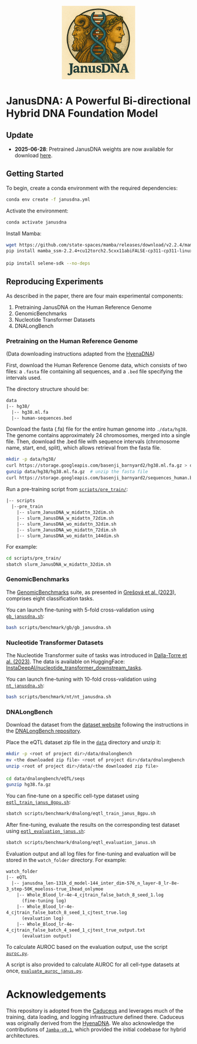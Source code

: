 <p align="center">
  <img src="assets/JanusDNA.png" alt="Caduceus" width="200"/>
</p>

# JanusDNA: A Powerful Bi-directional Hybrid DNA Foundation Model

## Update
<a name="update"></a>

- **2025-06-28**: Pretrained JanusDNA weights are now available for download [here](https://dataverse.harvard.edu/dataset.xhtml?persistentId=doi%3A10.7910%2FDVN%2FHDT0RN&version=DRAFT).


## Getting Started
<a name="getting_started"></a>

To begin, create a conda environment with the required dependencies:

```bash
conda env create -f janusdna.yml
```

Activate the environment:

```bash
conda activate janusdna
```

Install Mamba:

```bash
wget https://github.com/state-spaces/mamba/releases/download/v2.2.4/mamba_ssm-2.2.4+cu12torch2.5cxx11abiFALSE-cp311-cp311-linux_x86_64.whl
pip install mamba_ssm-2.2.4+cu12torch2.5cxx11abiFALSE-cp311-cp311-linux_x86_64.whl

pip install selene-sdk --no-deps
```

## Reproducing Experiments
As described in the paper, there are four main experimental components:
1. Pretraining JanusDNA on the Human Reference Genome
2. GenomicBenchmarks
3. Nucleotide Transformer Datasets
4. DNALongBench

### Pretraining on the Human Reference Genome
(Data downloading instructions adapted from the [HyenaDNA](https://github.com/HazyResearch/hyena-dna?tab=readme-ov-file#pretraining-on-human-reference-genome))

First, download the Human Reference Genome data, which consists of two files: a `.fasta` file containing all sequences, and a `.bed` file specifying the intervals used.

The directory structure should be:

```
data
|-- hg38/
  |-- hg38.ml.fa
  |-- human-sequences.bed
```

Download the fasta (.fa) file for the entire human genome into `./data/hg38`. The genome contains approximately 24 chromosomes, merged into a single file. Then, download the .bed file with sequence intervals (chromosome name, start, end, split), which allows retrieval from the fasta file.

```bash
mkdir -p data/hg38/
curl https://storage.googleapis.com/basenji_barnyard2/hg38.ml.fa.gz > data/hg38/hg38.ml.fa.gz
gunzip data/hg38/hg38.ml.fa.gz  # unzip the fasta file
curl https://storage.googleapis.com/basenji_barnyard2/sequences_human.bed > data/hg38/human-sequences.bed
```

Run a pre-training script from [`scripts/pre_train/`](./scripts/pre_train):

```
|-- scripts
  |--pre_train
    |-- slurm_JanusDNA_w_midattn_32dim.sh
    |-- slurm_JanusDNA_w_midattn_72dim.sh
    |-- slurm_JanusDNA_wo_midattn_32dim.sh
    |-- slurm_JanusDNA_wo_midattn_72dim.sh
    |-- slurm_JanusDNA_wo_midattn_144dim.sh
```

For example:

```bash
cd scripts/pre_train/
sbatch slurm_JanusDNA_w_midattn_32dim.sh
```

### GenomicBenchmarks
<a name="genomicbenchmarks"></a>

The [GenomicBenchmarks](https://github.com/ML-Bioinfo-CEITEC/genomic_benchmarks) suite, as presented in [Grešová et al. (2023)](https://bmcgenomdata.biomedcentral.com/articles/10.1186/s12863-023-01123-8), comprises eight classification tasks.

You can launch fine-tuning with 5-fold cross-validation using [`gb_janusdna.sh`](./scripts/benchmark/gb/gb_janusdna.sh):

```bash
bash scripts/benchmark/gb/gb_janusdna.sh
```

### Nucleotide Transformer Datasets
<a name="nucleotidetransformer"></a>

The Nucleotide Transformer suite of tasks was introduced in [Dalla-Torre et al. (2023)](https://www.biorxiv.org/content/10.1101/2023.01.11.523679v1). The data is available on HuggingFace: [InstaDeepAI/nucleotide_transformer_downstream_tasks](https://huggingface.co/datasets/InstaDeepAI/nucleotide_transformer_downstream_tasks).

You can launch fine-tuning with 10-fold cross-validation using [`nt_janusdna.sh`](./scripts/benchmark/nt/nt_janusdna.sh):

```bash
bash scripts/benchmark/nt/nt_janusdna.sh
```

### DNALongBench
Download the dataset from the [dataset website](https://dataverse.harvard.edu/privateurl.xhtml?token=93d446a5-9c75-44bf-be1c-7622563c48d0) following the instructions in the [DNALongBench repository](https://github.com/wenduocheng/DNALongBench?tab=readme-ov-file).

Place the eQTL dataset zip file in the [`data`](./data) directory and unzip it:

```bash
mkdir -p <root of project dir>/data/dnalongbench
mv <the downloaded zip file> <root of project dir>/data/dnalongbench
unzip <root of project dir>/data/<the downloaded zip file>

cd data/dnalongbench/eQTL/seqs
gunzip hg38.fa.gz
```

You can fine-tune on a specific cell-type dataset using [`eqtl_train_janus_8gpu.sh`](./scripts/benchmark/dnalong/eqtl_train_janus_8gpu.sh):

```bash
sbatch scripts/benchmark/dnalong/eqtl_train_janus_8gpu.sh
```

After fine-tuning, evaluate the results on the corresponding test dataset using [`eqtl_evaluation_janus.sh`](./scripts/benchmark/dnalong/eqtl_evaluation_janus.sh):

```bash
sbatch scripts/benchmark/dnalong/eqtl_evaluation_janus.sh
```

Evaluation output and all log files for fine-tuning and evaluation will be stored in the `watch_folder` directory. For example:

```
watch_folder
|-- eQTL
  |-- janusdna_len-131k_d_model-144_inter_dim-576_n_layer-8_lr-8e-3_step-50K_moeloss-true_1head_onlymoe
    |-- Whole_Blood_lr-4e-4_cjtrain_false_batch_8_seed_1.log                    
      (fine-tuning log)
    |-- Whole_Blood_lr-4e-4_cjtrain_false_batch_8_seed_1_cjtest_true.log        
      (evaluation log)
    |-- Whole_Blood_lr-4e-4_cjtrain_false_batch_4_seed_1_cjtest_true_output.txt
      (evaluation output)
```

To calculate AUROC based on the evaluation output, use the script [`auroc.py`](./evals/auroc.py).

A script is also provided to calculate AUROC for all cell-type datasets at once, [`evaluate_auroc_janus.py`](./evals/evaluate_auroc_janus.py).


# Acknowledgements
This repository is adopted from the [Caduceus](https://github.com/kuleshov-group/caduceus) and leverages much of the training, data loading, and logging infrastructure defined there. Caduceus was originally derived from the [HyenaDNA](https://github.com/HazyResearch/hyena-dna).
We also acknowledge the contributions of [`Jamba-v0.1`](https://huggingface.co/ai21labs/Jamba-v0.1/tree/main), which provided the initial codebase for hybrid architectures.
